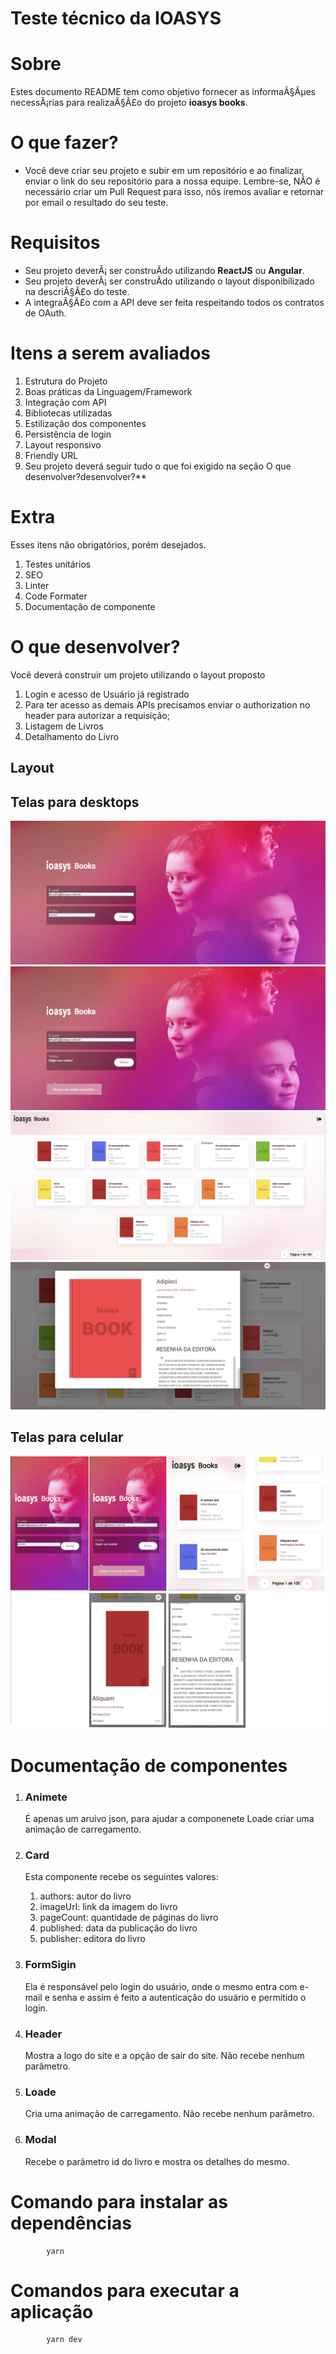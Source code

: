 # Teste técnico da IOASYS



# Sobre

Estes documento README tem como objetivo fornecer as informaÃ§Ãµes necessÃ¡rias para realizaÃ§Ã£o do projeto **ioasys books**.

# O que fazer?

- Você deve criar seu projeto e subir em um repositório e ao finalizar, enviar o link do seu repositório para a nossa equipe. Lembre-se, NÃO é necessário criar um Pull Request para isso, nós iremos avaliar e retornar por email o resultado do seu teste.

# Requisitos

- Seu projeto deverÃ¡ ser construÃ­do utilizando **ReactJS** ou **Angular**.
- Seu projeto deverÃ¡ ser construÃ­do utilizando o layout disponibilizado na descriÃ§Ã£o do teste.
- A integraÃ§Ã£o com a API deve ser feita respeitando todos os contratos de OAuth.

# Itens a serem avaliados
<ol>
<li>Estrutura do Projeto</li>
<li>Boas práticas da Linguagem/Framework</li>
<li>Integração com API</li>
<li>Bibliotecas utilizadas</li>
<li>Estilização dos componentes</li>
<li>Persistência de login</li>
<li>Layout responsivo</li>
<li>Friendly URL</li>
<li>Seu projeto deverá seguir tudo o que foi exigido na seção O que desenvolver?desenvolver?**
</li>

</ol>

# Extra

Esses itens não obrigatórios, porém desejados.
<ol>
    <li>Testes unitários</li>
    <li>SEO</li>
    <li>Linter</li>
    <li>Code Formater</li>
    <li>Documentação de componente</li>
</ol>

# O que desenvolver?

Você deverá construir um projeto utilizando o layout proposto
<ol>
<li>Login e acesso de Usuário já registrado</li>
<li>Para ter acesso as demais APIs precisamos enviar o authorization no header para autorizar a requisição;
</li>
<li>Listagem de Livros</li>
<li>Detalhamento do Livro</li>

</ol>


## Layout

<h2>Telas para desktops</h3>
<img src="./imgREADME/1.png"/>
<img src="./imgREADME/2.png"/>
<img src="./imgREADME/3.png"/>
<img src="./imgREADME/4.png"/>

<h2>Telas para celular</h3>
<img src="./imgREADME/5.png"/>

# Documentação de componentes

<ol>
<li>
    <h3>Animete</h3>
    <p>É apenas um aruivo json, para ajudar a componenete Loade criar uma animação de carregamento.</p>
</li>
<li>
    <h3>Card</h3>
    <p>Esta componente recebe os seguintes valores:</p>
    <ol>
        <li>authors: autor do livro</li>
        <li>imageUrl: link da imagem do livro</li>
        <li>pageCount: quantidade de páginas do livro</li>
        <li>published: data da publicação do livro</li>
        <li>publisher: editora do livro</li>
    </ol>
</li>
</li>
<li>
    <h3>FormSigin</h3>
    <p>Ela é responsável pelo login do usuário, onde o mesmo entra com e-mail e senha e assim é feito a autenticação do usuário e permitido o login.</p>
</li>
<li>
    <h3>Header</h3>
    <p>Mostra a logo do site e a opção de sair do site.
    Não recebe nenhum parâmetro.
    </p>

</li>
<li>
    <h3>Loade</h3>
    <p>Cria uma animação de carregamento. Não recebe nenhum parâmetro.
    </p>
</li>
<li>
    <h3>Modal</h3>
    <p>Recebe o parâmetro id do livro e mostra os detalhes do mesmo.
    </p>
</li>
</ol>

# Comando para instalar as dependências

            yarn

# Comandos para executar a aplicação

            yarn dev

